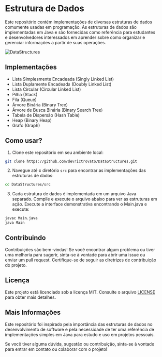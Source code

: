 # Estrutura de Dados

Este repositório contém implementações de diversas estruturas de dados comumente usadas em programação. As estruturas de dados são implementadas em Java e são fornecidas como referência para estudantes e desenvolvedores interessados em aprender sobre como organizar e gerenciar informações a partir de suas operações.

![DataStructures](https://github.com/devrictrovato/DataStructures/assets/66500781/22e05efa-26c0-4ae0-a001-223f51b0eb50)

## Implementações
* Lista Simplesmente Encadeada (Singly Linked List)
* Lista Duplamente Encadeada (Doubly Linked List)
* Lista Circular (Circular Linked List)
* Pilha (Stack)
* Fila (Queue)
* Árvore Binária (Binary Tree)
* Árvore de Busca Binária (Binary Search Tree)
* Tabela de Dispersão (Hash Table)
* Heap (Binary Heap)
* Grafo (Graph)

## Como usar?

1. Clone este repositório em seu ambiente local:

```bash
git clone https://github.com/devrictrovato/DataStructures.git
```

2. Navegue até o diretório `src` para encontrar as implementações das estruturas de dados:

```bash
cd DataStructures/src
```

3. Cada estrutura de dados é implementada em um arquivo Java separado. Compile e execute o arquivo abaixo para ver as estruturas em ação. Execute a interface demonstrativa encontrando o Main.java e execute:

```bash
javac Main.java
java Main
```

## Contribuindo

Contribuições são bem-vindas! Se você encontrar algum problema ou tiver uma melhoria para sugerir, sinta-se à vontade para abrir uma issue ou enviar um pull request. Certifique-se de seguir as diretrizes de contribuição do projeto.

## Licença

Este projeto está licenciado sob a licença MIT. Consulte o arquivo [LICENSE](https://github.com/devrictrovato/Estruturas-De-Dados/blob/master/LICENSE) para obter mais detalhes.

## Mais Informações

Este repositório foi inspirado pela importância das estruturas de dados no desenvolvimento de software e pela necessidade de ter uma referência de implementações simples em Java para estudo e uso em projetos pessoais.

Se você tiver alguma dúvida, sugestão ou contribuição, sinta-se à vontade para entrar em contato ou colaborar com o projeto!
